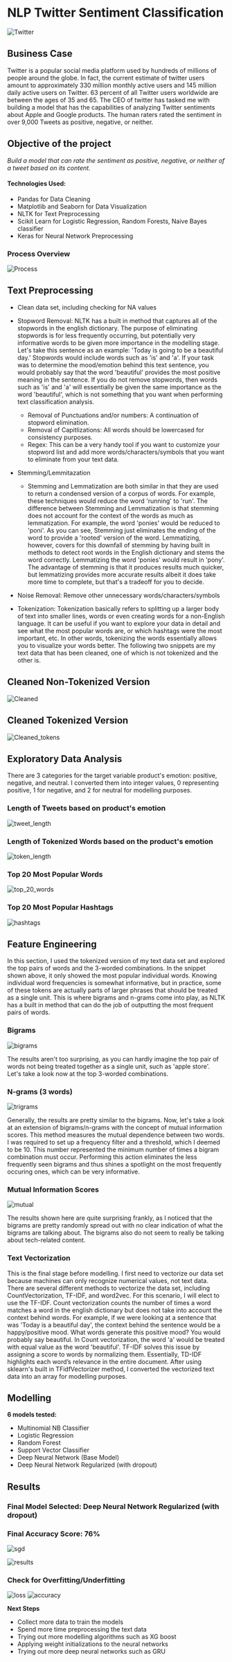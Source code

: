 # NLP Twitter Sentiment Classification

![Twitter](https://github.com/edwardcheng22/NLP-Twitter-Sentiment-Classification/blob/master/images/twitter_image.jpeg)

## Business Case

Twitter is a popular social media platform used by hundreds of millions of people around the globe. In fact, the current estimate of twitter users amount to approximately 330 million monthly active users and 145 million daily active users on Twitter. 63 percent of all Twitter users worldwide are between the ages of 35 and 65. The CEO of twitter has tasked me with building a model that has the capabilities of analyzing Twitter sentiments about Apple and Google products. The human raters rated the sentiment in over 9,000 Tweets as positive, negative, or neither.


## Objective of the project
*Build a model that can rate the sentiment as positive, negative, or neither of a tweet based on its content.*


#### Technologies Used:
* Pandas for Data Cleaning
* Matplotlib and Seaborn for Data Visualization
* NLTK for Text Preprocessing
* Scikit Learn for Logistic Regression, Random Forests, Naive Bayes classifier 
* Keras for Neural Network Preprocessing

### Process Overview

![Process](https://github.com/edwardcheng22/NLP-Twitter-Sentiment-Classification/blob/master/images/process.PNG)

## Text Preprocessing

* Clean data set, including checking for NA values

* Stopword Removal: NLTK has a built in method that captures all of the stopwords in the english dictionary. The purpose of eliminating stopwords is for less frequently occurring, but potentially very informative words to be given more importance in the modelling stage. Let's take this sentence as an example: 'Today is going to be a beautiful day.' Stopwords would include words such as 'is' and 'a'. If your task was to determine the mood/emotion behind this text sentence, you would probably say that the word 'beautiful' provides the most positive meaning in the sentence. If you do not remove stopwords, then words such as 'is' and 'a' will essentially be given the same importance as the word 'beautiful', which is not something that you want when performing text classification analysis.
   * Removal of Punctuations and/or numbers: A continuation of stopword elimination.
   * Removal of Capitlizations: All words should be lowercased for consistency purposes.
   * Regex: This can be a very handy tool if you want to customize your stopword list and add more words/characters/symbols that you want to eliminate from your text data.
   
* Stemming/Lemmitazation
   * Stemming and Lemmatization are both similar in that they are used to return a condensed version of a corpus of words. For example, these techniques would reduce the word 'running' to 'run'. The difference between Stemming and Lemmatization is that stemming does not account for the context of the words as much as lemmatization. For example,  the word 'ponies' would be reduced to 'poni'. As you can see, Stemming just eliminates the ending of the word to provide a 'rooted' version of the word. Lemmatizing, however, covers for this downfall of stemming by having built in methods to detect root words in the English dictionary and stems the word correctly. Lemmatizing the word 'ponies' would result in 'pony'. The advantage of stemming is that it produces results much quicker, but lemmatizing provides more accurate results albeit it does take more time to complete, but that's a tradeoff for you to decide.

* Noise Removal: Remove other unnecessary words/characters/symbols

* Tokenization: Tokenization basically refers to splitting up a larger body of text into smaller lines, words or even creating words for a non-English language. It can be useful if you want to explore your data in detail and see what the most popular words are, or which hashtags were the most important, etc. In other words, tokenizing the words essentially allows you to visualize your words better. The following two snippets are my text data that has been cleaned, one of which is not tokenized and the other is.

 ## Cleaned Non-Tokenized Version
 
 ![Cleaned](https://github.com/edwardcheng22/NLP-Twitter-Sentiment-Classification/blob/master/images/cleaned_data.png)

 ## Cleaned Tokenized Version
 
 ![Cleaned_tokens](https://github.com/edwardcheng22/NLP-Twitter-Sentiment-Classification/blob/master/images/tokenized_version.PNG)
 

 ## Exploratory Data Analysis
 
 There are 3 categories for the target variable product's emotion: positive, negative, and neutral. I converted them into integer values, 0 representing positive, 1 for negative, and 2 for neutral for modelling purposes.
 
 ### Length of Tweets based on product's emotion
 
 ![tweet_length](https://github.com/edwardcheng22/NLP-Twitter-Sentiment-Classification/blob/master/images/tweet_length.PNG)
 
 ### Length of Tokenized Words based on the product's emotion
 
 ![token_length](https://github.com/edwardcheng22/NLP-Twitter-Sentiment-Classification/blob/master/images/token_length.PNG)
 
 ### Top 20 Most Popular Words
 
 ![top_20_words](https://github.com/edwardcheng22/NLP-Twitter-Sentiment-Classification/blob/master/images/top_20_popular_words.PNG)
 
 ### Top 20 Most Popular Hashtags
 
 ![hashtags](https://github.com/edwardcheng22/NLP-Twitter-Sentiment-Classification/blob/master/images/top_20_popular_hashtags.PNG)
 
 ## Feature Engineering
 
 In this section, I used the tokenized version of my text data set and explored the top pairs of words and the 3-worded combinations. In the snippet shown above, it only showed the most popular individual words. Knowing individual word frequencies is somewhat informative, but in practice, some of these tokens are actually parts of larger phrases that should be treated as a single unit. This is where bigrams and n-grams come into play, as NLTK has a built in method that can do the job of outputting the most frequent pairs of words.
 
 ### Bigrams
 
 ![bigrams](https://github.com/edwardcheng22/NLP-Twitter-Sentiment-Classification/blob/master/images/bigrams.PNG)
 
 The results aren't too surprising, as you can hardly imagine the top pair of words not being treated together as a single unit, such as 'apple store'. Let's take a look now at the top 3-worded combinations.
 
 ### N-grams (3 words)
 
 ![trigrams](https://github.com/edwardcheng22/NLP-Twitter-Sentiment-Classification/blob/master/images/3-gram-combination.PNG)
 
 Generally, the results are pretty similar to the bigrams. Now, let's take a look at an extension of bigrams/n-grams with the concept of mutual information scores. This method measures the mutual dependence between two words. I was required to set up a frequency filter and a threshold, which I deemed to be 10. This number represented the minimum number of times a bigram combination must occur. Performing this action eliminates the less frequently seen bigrams and thus shines a spotlight on the most frequently occuring ones, which can be very informative.
 
 ### Mutual Information Scores
 
 ![mutual](https://github.com/edwardcheng22/NLP-Twitter-Sentiment-Classification/blob/master/images/mutual_info_score.PNG)
 
 The results shown here are quite surprising frankly, as I noticed that the bigrams are pretty randomly spread out with no clear indication of what the bigrams are talking about. The bigrams also do not seem to really be talking about tech-related content.
 
 ### Text Vectorization
 
 This is the final stage before modelling. I first need to vectorize our data set because machines can only recognize numerical values, not text data. There are several different methods to vectorize the data set, including CountVectorization, TF-IDF, and word2vec. For this scenario, I will elect to use the TF-IDF. Count vectorization counts the number of times a word matches a word in the english dictionary but does not take into account the context behind words. For example, if we were looking at a sentence that was 'Today is a beautiful day', the context behind the sentence would be a happy/positive mood. What words generate this positive mood? You would probably say beautiful. In Count vectorization, the word 'a' would be treated with equal value as the word 'beautiful'. TF-IDF solves this issue by assigning a score to words by normalizing them. Essentially, TD-IDF highlights each word’s relevance in the entire document. After using sklearn's built in TFidfVectorizer method, I converted the vectorized text data into an array for modelling purposes.
 
 ## Modelling
 
 **6 models tested:**
   
   * Multinomial NB Classifier
   * Logistic Regression
   * Random Forest
   * Support Vector Classifier
   * Deep Neural Network (Base Model)
   * Deep Neural Network Regularized (with dropout)
   
## Results

### Final Model Selected: Deep Neural Network Regularized (with dropout)

### Final Accuracy Score: 76%

![sgd](https://github.com/edwardcheng22/NLP-Twitter-Sentiment-Classification/blob/master/images/SGD_model.PNG)

![results](https://github.com/edwardcheng22/NLP-Twitter-Sentiment-Classification/blob/master/images/results.PNG)

### Check for Overfitting/Underfitting

![loss](https://github.com/edwardcheng22/NLP-Twitter-Sentiment-Classification/blob/master/images/loss_function.PNG)
![accuracy](https://github.com/edwardcheng22/NLP-Twitter-Sentiment-Classification/blob/master/images/accuracy_function.PNG)

**Next Steps**
  * Collect more data to train the models
  * Spend more time preprocessing the text data
  * Trying out more modelling algorithms such as XG boost
  * Applying weight initializations to the neural networks 
  * Trying out more deep neural networks such as GRU


